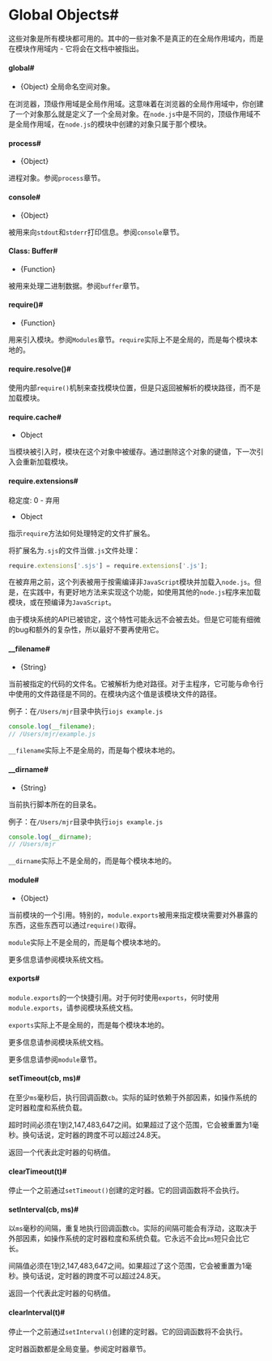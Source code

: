 # Global Objects#

这些对象是所有模块都可用的。其中的一些对象不是真正的在全局作用域内，而是在模块作用域内 - 它将会在文档中被指出。

#### global#
 - {Object} 全局命名空间对象。
 
在浏览器，顶级作用域是全局作用域。这意味着在浏览器的全局作用域中，你创建了一个对象那么就是定义了一个全局对象。在`node.js`中是不同的，顶级作用域不是全局作用域，在`node.js`的模块中创建的对象只属于那个模块。

#### process#
 - {Object}
 
进程对象。参阅`process`章节。

#### console#
 - {Object}

被用来向`stdout`和`stderr`打印信息。参阅`console`章节。

#### Class: Buffer#
 - {Function}

被用来处理二进制数据。参阅`buffer`章节。

#### require()#
 - {Function}

用来引入模块。参阅`Modules`章节。`require`实际上不是全局的，而是每个模块本地的。

#### require.resolve()#

使用内部`require()`机制来查找模块位置，但是只返回被解析的模块路径，而不是加载模块。

#### require.cache#
 - Object

当模块被引入时，模块在这个对象中被缓存。通过删除这个对象的键值，下一次引入会重新加载模块。

#### require.extensions#

稳定度: 0 - 弃用
 - Object
  
指示`require`方法如何处理特定的文件扩展名。

将扩展名为`.sjs`的文件当做`.js`文件处理：

```js
require.extensions['.sjs'] = require.extensions['.js'];
```

在被弃用之前，这个列表被用于按需编译非`JavaScript`模块并加载入`node.js`。但是，在实践中，有更好地方法来实现这个功能，如使用其他的`node.js`程序来加载模块，或在预编译为`JavaScript`。

由于模块系统的API已被锁定，这个特性可能永远不会被去处。但是它可能有细微的bug和额外的复杂性，所以最好不要再使用它。

#### __filename#
 - {String}

当前被指定的代码的文件名。它被解析为绝对路径。对于主程序，它可能与命令行中使用的文件路径是不同的。在模块内这个值是该模块文件的路径。

例子：在`/Users/mjr`目录中执行`iojs example.js`

```js
console.log(__filename);
// /Users/mjr/example.js
```

`__filename`实际上不是全局的，而是每个模块本地的。

#### __dirname#
 - {String}
 
当前执行脚本所在的目录名。

例子：在`/Users/mjr`目录中执行`iojs example.js`

```js
console.log(__dirname);
// /Users/mjr
```

`__dirname`实际上不是全局的，而是每个模块本地的。

#### module#
 - {Object}
 
当前模块的一个引用。特别的，`module.exports`被用来指定模块需要对外暴露的东西，这些东西可以通过`require()`取得。

`module`实际上不是全局的，而是每个模块本地的。

更多信息请参阅模块系统文档。

#### exports#

`module.exports`的一个快捷引用。对于何时使用`exports`，何时使用`module.exports`，请参阅模块系统文档。

`exports`实际上不是全局的，而是每个模块本地的。

更多信息请参阅模块系统文档。

更多信息请参阅`module`章节。

#### setTimeout(cb, ms)#

在至少`ms`毫秒后，执行回调函数`cb`。实际的延时依赖于外部因素，如操作系统的定时器粒度和系统负载。

超时时间必须在1到2,147,483,647之间。如果超过了这个范围，它会被重置为1毫秒。换句话说，定时器的跨度不可以超过24.8天。

返回一个代表此定时器的句柄值。

#### clearTimeout(t)#

停止一个之前通过`setTimeout()`创建的定时器。它的回调函数将不会执行。

#### setInterval(cb, ms)#

以`ms`毫秒的间隔，重复地执行回调函数`cb`。实际的间隔可能会有浮动，这取决于外部因素，如操作系统的定时器粒度和系统负载。它永远不会比`ms`短只会比它长。

间隔值必须在1到2,147,483,647之间。如果超过了这个范围，它会被重置为1毫秒。换句话说，定时器的跨度不可以超过24.8天。

返回一个代表此定时器的句柄值。

#### clearInterval(t)#

停止一个之前通过`setInterval()`创建的定时器。它的回调函数将不会执行。

定时器函数都是全局变量。参阅定时器章节。